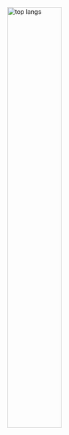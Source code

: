 
<img align="center" width="50%" src="https://github-readme-stats.vercel.app/api/top-langs?username=elmuratovich&show_icons=true&locale=en&layout=compact" alt="top langs" />
